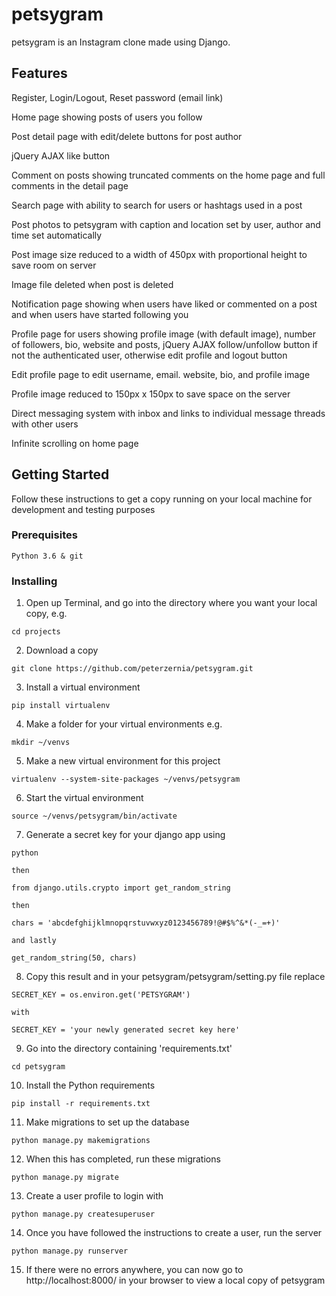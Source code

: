 # petsygram

petsygram is an Instagram clone made using Django.


## Features

Register, Login/Logout, Reset password (email link)

Home page showing posts of users you follow

Post detail page with edit/delete buttons for post author

jQuery AJAX like button

Comment on posts showing truncated comments on the home page and full comments in the detail page

Search page with ability to search for users or hashtags used in a post

Post photos to petsygram with caption and location set by user, author and time set automatically

Post image size reduced to a width of 450px with proportional height to save room on server

Image file deleted when post is deleted

Notification page showing when users have liked or commented on a post and when     users have started following you

Profile page for users showing profile image (with default image), number of followers, bio, website and posts, jQuery AJAX follow/unfollow button if not the authenticated user, otherwise edit profile and logout button

Edit profile page to edit username, email. website, bio, and profile image

Profile image reduced to 150px x 150px to save space on the server

Direct messaging system with inbox and links to individual message threads with other users

Infinite scrolling on home page


## Getting Started

Follow these instructions to get a copy running on your local machine for development and testing purposes

### Prerequisites

```
Python 3.6 & git
```

### Installing

1. Open up Terminal, and go into the directory where you want your local copy, e.g.
```
cd projects
```

2. Download a copy
```
git clone https://github.com/peterzernia/petsygram.git
```

3. Install a virtual environment
```
pip install virtualenv
```

4. Make a folder for your virtual environments e.g.
```
mkdir ~/venvs
```

5. Make a new virtual environment for this project
```
virtualenv --system-site-packages ~/venvs/petsygram
```

6. Start the virtual environment
```
source ~/venvs/petsygram/bin/activate
```

7. Generate a secret key for your django app using
```
python
```
    then
```
from django.utils.crypto import get_random_string
```
    then
```
chars = 'abcdefghijklmnopqrstuvwxyz0123456789!@#$%^&*(-_=+)'
```
    and lastly
```
get_random_string(50, chars)
```

8. Copy this result and in your petsygram/petsygram/setting.py file replace
```
SECRET_KEY = os.environ.get('PETSYGRAM')
```
    with
```
SECRET_KEY = 'your newly generated secret key here'
```

9. Go into the directory containing 'requirements.txt'
```
cd petsygram
```

10. Install the Python requirements
```
pip install -r requirements.txt
```

11. Make migrations to set up the database
```
python manage.py makemigrations
```

12. When this has completed, run these migrations
```
python manage.py migrate
```

13. Create a user profile to login with
```
python manage.py createsuperuser
```

14. Once you have followed the instructions to create a user, run the server
```
python manage.py runserver
```

15. If there were no errors anywhere, you can now go to http://localhost:8000/ in your browser to view a local copy of petsygram

